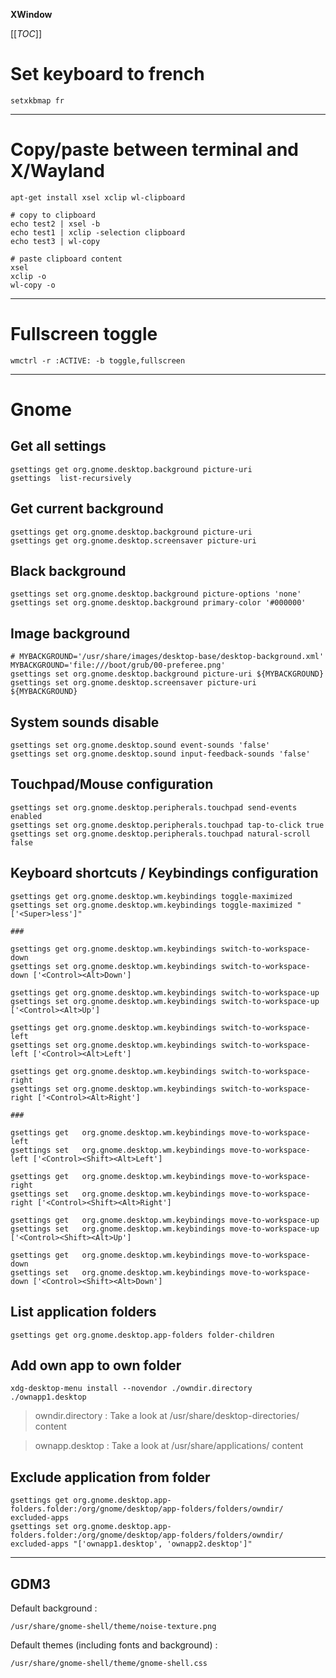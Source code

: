 ﻿**XWindow**

[[_TOC_]]

# Set keyboard to french
```shell
setxkbmap fr
```

----

# Copy/paste between terminal and X/Wayland
```shell
apt-get install xsel xclip wl-clipboard

# copy to clipboard
echo test2 | xsel -b
echo test1 | xclip -selection clipboard
echo test3 | wl-copy

# paste clipboard content
xsel
xclip -o
wl-copy -o
```

----

# Fullscreen toggle
```shell
wmctrl -r :ACTIVE: -b toggle,fullscreen
```

----

# Gnome
## Get all settings
```shell
gsettings get org.gnome.desktop.background picture-uri
gsettings  list-recursively
```

## Get current background
```shell
gsettings get org.gnome.desktop.background picture-uri
gsettings get org.gnome.desktop.screensaver picture-uri 
```

## Black background
```shell
gsettings set org.gnome.desktop.background picture-options 'none'
gsettings set org.gnome.desktop.background primary-color '#000000'
```

## Image background
```shell
# MYBACKGROUND='/usr/share/images/desktop-base/desktop-background.xml'
MYBACKGROUND='file:///boot/grub/00-preferee.png'
gsettings set org.gnome.desktop.background picture-uri ${MYBACKGROUND}
gsettings set org.gnome.desktop.screensaver picture-uri ${MYBACKGROUND}
```

## System sounds disable
```shell
gsettings set org.gnome.desktop.sound event-sounds 'false'
gsettings set org.gnome.desktop.sound input-feedback-sounds 'false'
```

## Touchpad/Mouse configuration
```shell
gsettings set org.gnome.desktop.peripherals.touchpad send-events enabled
gsettings set org.gnome.desktop.peripherals.touchpad tap-to-click true
gsettings set org.gnome.desktop.peripherals.touchpad natural-scroll false
```

## Keyboard shortcuts / Keybindings configuration
```shell
gsettings get org.gnome.desktop.wm.keybindings toggle-maximized
gsettings set org.gnome.desktop.wm.keybindings toggle-maximized "['<Super>less']"

###

gsettings get org.gnome.desktop.wm.keybindings switch-to-workspace-down
gsettings set org.gnome.desktop.wm.keybindings switch-to-workspace-down ['<Control><Alt>Down']

gsettings get org.gnome.desktop.wm.keybindings switch-to-workspace-up
gsettings set org.gnome.desktop.wm.keybindings switch-to-workspace-up ['<Control><Alt>Up']

gsettings get org.gnome.desktop.wm.keybindings switch-to-workspace-left
gsettings set org.gnome.desktop.wm.keybindings switch-to-workspace-left ['<Control><Alt>Left']

gsettings get org.gnome.desktop.wm.keybindings switch-to-workspace-right
gsettings set org.gnome.desktop.wm.keybindings switch-to-workspace-right ['<Control><Alt>Right']

###

gsettings get   org.gnome.desktop.wm.keybindings move-to-workspace-left
gsettings set   org.gnome.desktop.wm.keybindings move-to-workspace-left ['<Control><Shift><Alt>Left']

gsettings get   org.gnome.desktop.wm.keybindings move-to-workspace-right
gsettings set   org.gnome.desktop.wm.keybindings move-to-workspace-right ['<Control><Shift><Alt>Right']

gsettings get   org.gnome.desktop.wm.keybindings move-to-workspace-up
gsettings set   org.gnome.desktop.wm.keybindings move-to-workspace-up ['<Control><Shift><Alt>Up']

gsettings get   org.gnome.desktop.wm.keybindings move-to-workspace-down
gsettings set   org.gnome.desktop.wm.keybindings move-to-workspace-down ['<Control><Shift><Alt>Down']
```

## List application folders
```shell
gsettings get org.gnome.desktop.app-folders folder-children
```

## Add own app to own folder
```shell
xdg-desktop-menu install --novendor ./owndir.directory ./ownapp1.desktop
```
> owndir.directory : Take a look at /usr/share/desktop-directories/ content

> ownapp.desktop   : Take a look at /usr/share/applications/ content

## Exclude application from folder
```shell
gsettings get org.gnome.desktop.app-folders.folder:/org/gnome/desktop/app-folders/folders/owndir/ excluded-apps
gsettings set org.gnome.desktop.app-folders.folder:/org/gnome/desktop/app-folders/folders/owndir/ excluded-apps "['ownapp1.desktop', 'ownapp2.desktop']"
```

----

## GDM3
Default background :
```
/usr/share/gnome-shell/theme/noise-texture.png
```
Default themes (including fonts and background) :
```
/usr/share/gnome-shell/theme/gnome-shell.css
```

